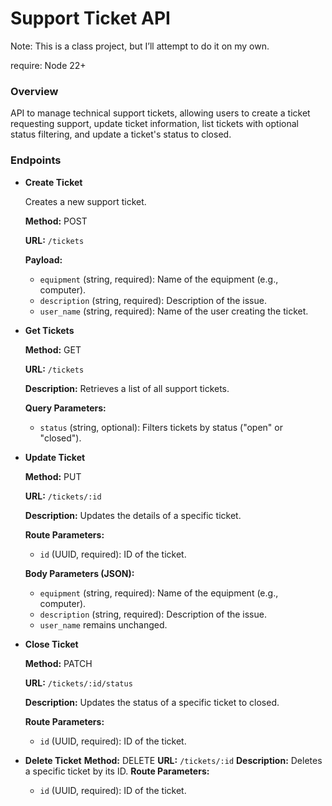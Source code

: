 # Support Ticket API

Note: This is a class project, but I’ll attempt to do it on my own.

require: Node 22+

### Overview

API to manage technical support tickets, allowing users to create a ticket requesting support, update ticket information, list tickets with optional status filtering, and update a ticket's status to closed.

### Endpoints

-  **Create Ticket**

   Creates a new support ticket.

   **Method:** POST

   **URL:** `/tickets`

   **Payload:**

   -  `equipment` (string, required): Name of the equipment (e.g., computer).
   -  `description` (string, required): Description of the issue.
   -  `user_name` (string, required): Name of the user creating the ticket.

-  **Get Tickets**

   **Method:** GET

   **URL:** `/tickets`

   **Description:** Retrieves a list of all support tickets.

   **Query Parameters:**

   -  `status` (string, optional): Filters tickets by status ("open" or "closed").

-  **Update Ticket**

   **Method:** PUT

   **URL:** `/tickets/:id`

   **Description:** Updates the details of a specific ticket.

   **Route Parameters:**

   -  `id` (UUID, required): ID of the ticket.

   **Body Parameters (JSON):**

   -  `equipment` (string, required): Name of the equipment (e.g., computer).
   -  `description` (string, required): Description of the issue.
   -  `user_name` remains unchanged.

-  **Close Ticket**

   **Method:** PATCH

   **URL:** `/tickets/:id/status`

   **Description:** Updates the status of a specific ticket to closed.

   **Route Parameters:**

   -  `id` (UUID, required): ID of the ticket.

-  **Delete Ticket**
   **Method:** DELETE
   **URL:** `/tickets/:id`
   **Description:** Deletes a specific ticket by its ID.
   **Route Parameters:**
   -  `id` (UUID, required): ID of the ticket.
